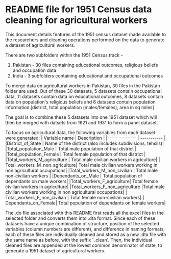 # README file for 1951 Census data cleaning for agricultural workers

This document details features of the 1951 census dataset made available to the researchers and cleaning operations performed on the data to generate a dataset of agricultural workers.

There are two subfolders within the 1951 Census track - 
1. Pakistan - 30 files containing educational outcomes, religious beliefs and occupation data
2. India - 3 subfolders containing educational and occupational outcomes

To merge data on agricultural workers in Pakistan, 30 files in the Pakistan folder are used. Out of these 30 datasets, 5 datasets contain occupational data, 11 datasets contain data on educational outcomes, 8 datasets contain data on population's religious beliefs and 6 datasets contain population information [district, total population (males/females), area in sq miles]

The goal is to combine these 5 datasets into one 1951 dataset which will then be merged with datsets from 1921 and 1931 to form a panel dataset.

To focus on agricultural data, the following variables from each dataset were generated:
| Variable name | Description |
|-------------- | ----------- |
|District_of_State | Name of the district (also includes subdivisions, tehsils)|
|Total_population_Male | Total male population of that district |
|Total_population_Female | Total female population of that district |
|Total_workers_M_agriculture | Total male civilian workers in agriculture|
| Total_workers_M_non_agriculture| Total male civilian workers working in non agricultural occupations|
|Total_workers_M_non_civilian | Total male non-civilian workers |
|Dependants_on_Male | Total population of dependants on male workers|
|Total_workers_F_agriculture| Total female civilian workers in agriculture|
|Total_workers_F_non_agriculture |Total male civilian workers working in non agricultural occupations|
| Total_workers_F_non_civilian | Total female non-civilian workers|
| Dependants_on_Female| Total population of dependants on female workers|


The .do file associated with this README first reads all the excel files in the selected folder and converts them into .dta format. Since each of these datasets have a unique combination of structure, position of the selected variables (column numbers are different), and difference in naming formats, each of these files are individually cleaned and stored as a new .dta file with the same name as before, with the suffix '_clean'. Then, the individual cleaned files are appended at the lowest common denominator of state, to generate a 1951 dataset of agricultural workers. 


